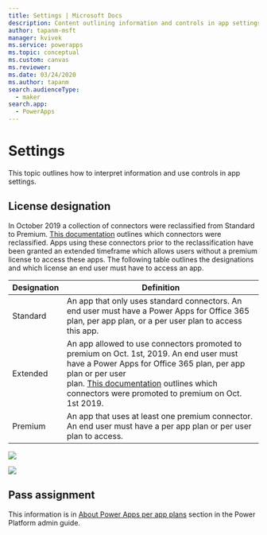 ```yaml
---
title: Settings | Microsoft Docs
description: Content outlining information and controls in app settings
author: tapanm-msft
manager: kvivek
ms.service: powerapps
ms.topic: conceptual
ms.custom: canvas
ms.reviewer: 
ms.date: 03/24/2020
ms.author: tapanm
search.audienceType: 
  - maker
search.app: 
  - PowerApps
---
```

# Settings

This topic outlines how to interpret information and use controls in app
settings.

## License designation

In October 2019 a collection of connectors were reclassified from Standard to
Premium.
[This documentation](https://docs.microsoft.com/en-us/power-platform/admin/powerapps-flow-licensing-faq#office-365) outlines
which connectors were reclassified. Apps using these connectors prior to the
reclassification have been granted an extended timeframe which allows users
without a premium license to access these apps. The following table outlines the
designations and which license an end user must have to access an app.

| **Designation​** | **Definition​**                                                                                                                                                                                                                                                                                                                                            |
|-----------------|-----------------------------------------------------------------------------------------------------------------------------------------------------------------------------------------------------------------------------------------------------------------------------------------------------------------------------------------------------------|
| Standard​        | An app that only uses standard connectors. An end user must have a Power Apps for Office 365 plan, per app plan, or a per user plan to access this app.​                                                                                                                                                                                                   |
| Extended​        | An app allowed to use connectors promoted to premium on Oct. 1st, 2019.​ An end user must have a Power Apps for Office 365 plan, per app plan or per user plan. [This documentation](https://docs.microsoft.com/en-us/power-platform/admin/powerapps-flow-licensing-faq#office-365) outlines which connectors were promoted to premium on Oct. 1st 2019.  ​ |
| Premium​         | An app that uses at least one premium connector. An end user must have a per app plan or per user plan to access.​                                                                                                                                                                                                                                         |
![](media/settings_license_designation.png)

![](media/details_license_designation.png)

## Pass assignment

This information is in [About Power Apps per app
plans](https://docs.microsoft.com/en-us/power-platform/admin/about-powerapps-perapp#step-three-set-up-apps-to-use-per-app-plans)
section in the Power Platform admin guide.
